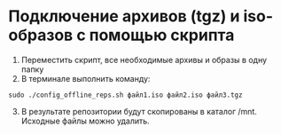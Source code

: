 # Подключение архивов (tgz) и iso-образов с помощью скрипта

1. Переместить скрипт, все необходимые архивы и образы в одну папку
2. В терминале  выполнить команду:
```
sudo ./config_offline_reps.sh файл1.iso файл2.iso файл3.tgz
```
3. В результате репозитории будут скопированы в каталог /mnt. Исходные файлы можно удалить. 
